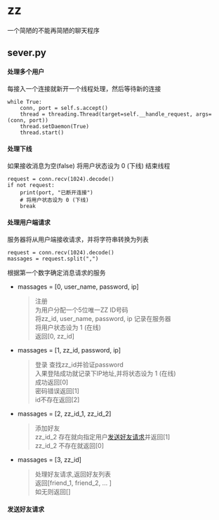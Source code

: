 # zz

一个简陋的不能再简陋的聊天程序

## sever.py

#### 处理多个用户

每接入一个连接就新开一个线程处理，然后等待新的连接
```
while True:
    conn, port = self.s.accept()
    thread = threading.Thread(target=self.__handle_request, args=(conn, port))
    thread.setDaemon(True)
    thread.start()
```

#### 处理下线

如果接收消息为空(false) 将用户状态设为 0 (下线) 结束线程
```
request = conn.recv(1024).decode()
if not request:
    print(port, "已断开连接")
    # 将用户状态设为 0 (下线)
    break
```

#### 处理用户端请求
服务器将从用户端接收请求，并将字符串转换为列表
```
request = conn.recv(1024).decode()
massages = request.split(",")
```
根据第一个数字确定消息请求的服务

+ massages = [0, user_name, password, ip]
   
    >注册  
    >为用户分配一个5位唯一ZZ ID号码  
    >将zz_id, user_name, password, ip 记录在服务器  
    >将用户状态设为 1 (在线)  
    >返回[0, zz_id]

+ massages = [1, zz_id, password, ip]
   
    >登录
    >查找zz_id并验证password  
    >入果登陆成功就记录下IP地址,并将状态设为 1 (在线)  
    >成功返回[0]  
    >密码错误返回[1]  
    >id不存在返回[2]
  
+ massages = [2, zz_id_1, zz_id_2]
  
    >添加好友  
    >zz_id_2 存在就向指定用户[发送好友请求](#friend)并返回[1]  
    >zz_id_2 不存在就返回[0]
  


+ massages = [3, zz_id]

    >处理好友请求,返回好友列表  
    >返回[friend_1, friend_2, ... ]  
    >如无则返回[]

#### <a id = "friend" >发送好友请求<a/>
